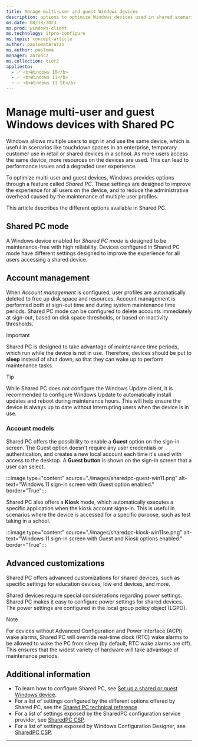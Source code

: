 ```yaml
---
title: Manage multi-user and guest Windows devices
description: options to optimize Windows devices used in shared scenarios, such touchdown spaces in an enterprise, temporary customer use in retail or shared devices in a school.
ms.date: 08/18/2023
ms.prod: windows-client
ms.technology: itpro-configure
ms.topic: concept-article
author: paolomatarazzo
ms.author: paoloma
manager: aaroncz
ms.collection: tier2
appliesto: 
  - ✅ <b>Windows 10</b>
  - ✅ <b>Windows 11</b>
  - ✅ <b>Windows 11 SE</b>
---
```


# Manage multi-user and guest Windows devices with Shared PC

Windows allows multiple users to sign in and use the same device, which is useful in scenarios like touchdown spaces in an enterprise, temporary customer use in retail or shared devices in a school.
As more users access the same device, more resources on the devices are used. This can lead to performance issues and a degraded user experience.

To optimize multi-user and guest devices, Windows provides options through a feature called *Shared PC*. These settings are designed to improve the experience for all users on the device, and to reduce the administrative overhead caused by the maintenance of multiple user profiles.

This article describes the different options available in Shared PC.

## Shared PC mode

A Windows device enabled for *Shared PC mode* is designed to be maintenance-free with high reliability. Devices configured in Shared PC mode have different settings designed to improve the experience for all users accessing a shared device.

## Account management

When *Account management* is configured, user profiles are automatically deleted to free up disk space and resources. Account management is performed both at sign-out time and during system maintenance time periods. Shared PC mode can be configured to delete accounts immediately at sign-out, based on disk space thresholds, or based on inactivity thresholds.

> [!IMPORTANT]
> Shared PC is designed to take advantage of maintenance time periods, which run while the device is not in use. Therefore, devices should be put to **sleep** instead of shut down, so that they can wake up to perform maintenance tasks.

> [!TIP]
> While Shared PC does not configure the Windows Update client, it is recommended to configure Windows Update to automatically install updates and reboot during maintenance hours. This will help ensure the device is always up to date without interrupting users when the device is in use.

### Account models

Shared PC offers the possibility to enable a **Guest** option on the sign-in screen. The Guest option doesn't require any user credentials or authentication, and creates a new local account each time it's used with access to the desktop. A **Guest button** is shown on the sign-in screen that a user can select.

:::image type="content" source="./images/sharedpc-guest-win11.png" alt-text="Windows 11 sign-in screen with Guest option enabled." border="True":::

Shared PC also offers a **Kiosk** mode, which automatically executes a specific application when the kiosk account signs-in. This is useful in scenarios where the device is accessed for a specific purpose, such as test taking in a school.

:::image type="content" source="./images/sharedpc-kiosk-win11se.png" alt-text="Windows 11 sign-in screen with Guest and Kiosk options enabled." border="True":::

## Advanced customizations

Shared PC offers advanced customizations for shared devices, such as specific settings for education devices, low end devices, and more.

Shared devices require special considerations regarding power settings. Shared PC makes it easy to configure power settings for shared devices. The power settings are configured in the local group policy object (LGPO).

> [!NOTE]
> For devices without Advanced Configuration and Power Interface (ACPI) wake alarms, Shared PC will override real-time clock (RTC) wake alarms to be allowed to wake the PC from sleep (by default, RTC wake alarms are off). This ensures that the widest variety of hardware will take advantage of maintenance periods.

## Additional information

- To learn how to configure Shared PC, see [Set up a shared or guest Windows device](set-up-shared-or-guest-pc.md).
- For a list of settings configured by the different options offered by Shared PC, see the [Shared PC technical reference](shared-pc-technical.md).
- For a list of settings exposed by the SharedPC configuration service provider, see [SharedPC CSP][WIN-3].
- For a list of settings exposed by Windows Configuration Designer, see [SharedPC CSP][WIN-4].

-----------

[WIN-1]: /windows/configuration/provisioning-packages/provisioning-create-package
[WIN-2]: /windows/configuration/provisioning-packages/provisioning-apply-package
[WIN-3]: /windows/client-management/mdm/sharedpc-csp
[WIN-4]: /windows/configuration/wcd/wcd-sharedpc